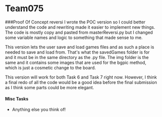 # Team075

###Proof Of Concept reversi
I wrote the POC version so I could better understand the code and rewriting made it easier to implement new things. The code is mostly copy and pasted from masterReversi.py but I changed some variable names and logic to something that made sense to me. 

This version lets the user save and load games files and as such a place is needed to save and load from. That's what
the savedGames folder is for and it must be in the same directory as the .py file. The img folder is the same and it
contains some images that are used for the bgpic method, which is just a cosmetic change to the board.

This version will work for both Task 6 and Task 7 right now. However, I think a final redo of all the code would be a good idea before the final submission as I think some parts could be more elegant.

#### Misc Tasks
 * Anything else you think of!
